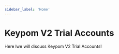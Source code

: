 ```yaml
---
sidebar_label: 'Home'
---
```

# Keypom V2 Trial Accounts
Here lwe will discuss Keypom V2 Trial Accounts!